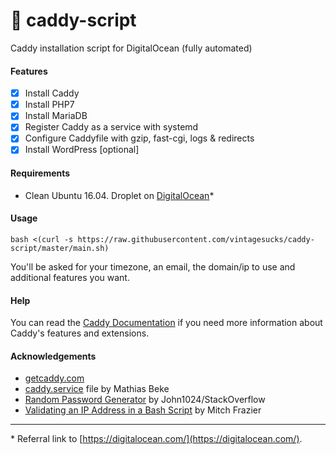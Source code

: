# :whale: caddy-script
Caddy installation script for DigitalOcean (fully automated)

#### Features
- [x] Install Caddy
- [x] Install PHP7
- [x] Install MariaDB
- [x] Register Caddy as a service with systemd
- [x] Configure Caddyfile with gzip, fast-cgi, logs & redirects
- [x] Install WordPress [optional]

#### Requirements

- Clean Ubuntu 16.04. Droplet on [DigitalOcean](https://m.do.co/c/5585c0623c5d)*

#### Usage

`bash <(curl -s https://raw.githubusercontent.com/vintagesucks/caddy-script/master/main.sh)`

You'll be asked for your timezone, an email, the domain/ip to use and additional features you want.

#### Help

You can read the [Caddy Documentation](https://caddyserver.com/docs) if you need more information about Caddy's features and extensions.

#### Acknowledgements

- [getcaddy.com](https://getcaddy.com/)
- [caddy.service](https://denbeke.be/blog/servers/running-caddy-server-as-a-service-with-systemd/) file by Mathias Beke
- [Random Password Generator](http://stackoverflow.com/a/26665585) by John1024/StackOverflow
- [Validating an IP Address in a Bash Script](http://www.linuxjournal.com/content/validating-ip-address-bash-script) by Mitch Frazier

---

\* Referral link to [https://digitalocean.com/](https://digitalocean.com/).
